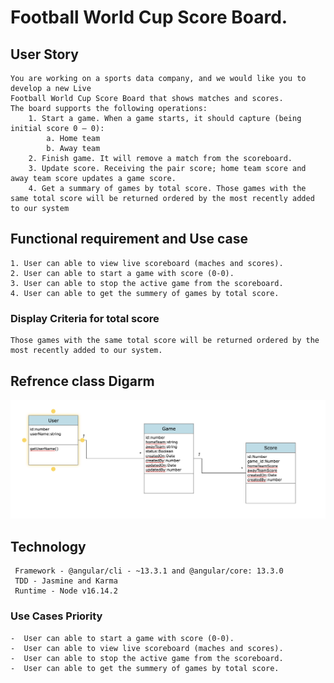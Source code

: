 # Football World Cup Score Board.

##  User Story  

    You are working on a sports data company, and we would like you to develop a new Live
    Football World Cup Score Board that shows matches and scores.
    The board supports the following operations:
        1. Start a game. When a game starts, it should capture (being initial score 0 – 0):
            a. Home team
            b. Away team
        2. Finish game. It will remove a match from the scoreboard.
        3. Update score. Receiving the pair score; home team score and away team score updates a game score.
        4. Get a summary of games by total score. Those games with the same total score will be returned ordered by the most recently added to our system

## Functional requirement  and Use case 

    1. User can able to view live scoreboard (maches and scores).
    2. User can able to start a game with score (0-0).
    3. User can able to stop the active game from the scoreboard. 
    4. User can able to get the summery of games by total score. 
  
### Display Criteria for total score 

    Those games with the same total score will be returned ordered by the most recently added to our system.

## Refrence class Digarm 

   ![Diagram](./design/class_diagram.png)

## Technology 
     
     Framework - @angular/cli - ~13.3.1 and @angular/core: 13.3.0
     TDD - Jasmine and Karma 
     Runtime - Node v16.14.2

### Use Cases Priority 

    -  User can able to start a game with score (0-0).
    -  User can able to view live scoreboard (maches and scores).
    -  User can able to stop the active game from the scoreboard. 
    -  User can able to get the summery of games by total score. 
    

    
